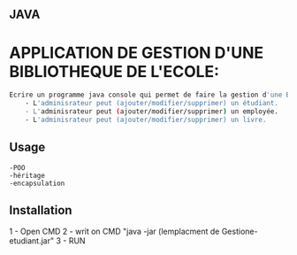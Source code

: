 ## JAVA

# APPLICATION DE GESTION D'UNE BIBLIOTHEQUE DE L'ECOLE:

```bash
Ecrire un programme java console qui permet de faire la gestion d'une Bibliothèque de l'ecole.
	- L'adminisrateur peut (ajouter/modifier/supprimer) un étudiant.
	- L'adminisrateur peut (ajouter/modifier/supprimer) un employée.
	- L'adminisrateur peut (ajouter/modifier/supprimer) un livre.
```

## Usage

    -POO
    -héritage
    -encapsulation

## Installation

1 - Open CMD
2 - writ on CMD "java -jar (lemplacment de Gestione-etudiant.jar"
3 - RUN
